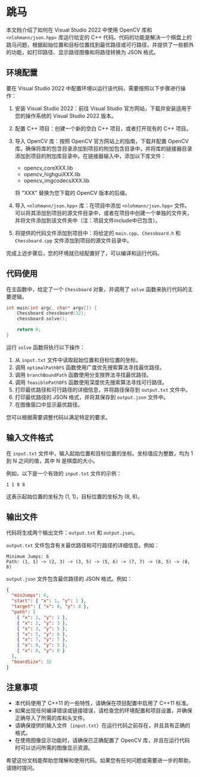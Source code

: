 # 跳马

本文档介绍了如何在 Visual Studio 2022 中使用 OpenCV 库和 `<nlohmann/json.hpp>` 库运行给定的 C++ 代码。代码的功能是解决一个棋盘上的跳马问题，根据起始位置和目标位置找到最优路径或可行路径，并提供了一些额外的功能，如打印路径、显示路径图像和将路径转换为 JSON 格式。

## 环境配置

要在 Visual Studio 2022 中配置环境以运行该代码，需要按照以下步骤进行操作：

1. 安装 Visual Studio 2022：前往 Visual Studio 官方网站，下载并安装适用于您的操作系统的 Visual Studio 2022 版本。

2. 配置 C++ 项目：创建一个新的空白 C++ 项目，或者打开现有的 C++ 项目。

3. 导入 OpenCV 库：按照 OpenCV 官方网站上的指南，下载并配置 OpenCV 库。确保将库的包含目录添加到项目的附加包含目录中，并将库的链接器目录添加到项目的附加库目录中。在链接器输入中，添加以下库文件：

   - opencv_coreXXX.lib
   - opencv_highguiXXX.lib
   - opencv_imgcodecsXXX.lib

   将 "XXX" 替换为您下载的 OpenCV 版本的后缀。

4. 导入 `<nlohmann/json.hpp>` 库：在项目中添加 `<nlohmann/json.hpp>` 文件。可以将其添加到项目的源文件目录中，或者在项目中创建一个单独的文件夹，并将文件添加到该文件夹中（注：项目文件include中已包含）。

5. 将提供的代码文件添加到项目中：将给定的 `main.cpp`、`Chessboard.h` 和 `Chessboard.cpp` 文件添加到项目的源文件目录中。

完成上述步骤后，您的环境就已经配置好了，可以编译和运行代码。

## 代码使用

在主函数中，给定了一个 `Chessboard` 对象，并调用了 `solve` 函数来执行代码的主要逻辑。

```c++
int main(int argc, char* argv[]) {
	Chessboard chessboard(32);
	chessboard.solve();

	return 0;
}
```

运行 `solve` 函数将执行以下操作：

1. 从 `input.txt` 文件中读取起始位置和目标位置的坐标。
2. 调用 `optimalPathBFS` 函数使用广度优先搜索算法寻找最优路径。
3. 调用 `branchBoundPath` 函数使用分支限界法寻找最优路径。
4. 调用 `feasiblePathDFS` 函数使用深度优先搜索算法寻找可行路径。
5. 打印最优路径和可行路径的详细信息，并将路径保存到 `output.txt` 文件中。
6. 打印最优路径的 JSON 格式，并将其保存到 `output.json` 文件中。
7. 在图像窗口中显示最优路径。

您可以根据需要调整代码以满足特定的要求。

## 输入文件格式

在 `input.txt` 文件中，输入起始位置和目标位置的坐标。坐标值应为整数，均为 1 到 N 之间的值，其中 N 是棋盘的大小。

例如，以下是一个有效的 `input.txt` 文件的示例：

```
1 1 8 8
```

这表示起始位置的坐标为 (1, 1)，目标位置的坐标为 (8, 8)。

## 输出文件

代码将生成两个输出文件：`output.txt` 和 `output.json`。

`output.txt` 文件包含有关最优路径和可行路径的详细信息。例如：

```
Minimum Jumps: 6
Path: (1, 1) -> (2, 3) -> (3, 5) -> (5, 6) -> (7, 7) -> (8, 5) -> (8, 8)
```

`output.json` 文件包含最优路径的 JSON 格式。例如：

```json
{
  "minJumps": 6,
  "start": { "x": 1, "y": 1 },
  "target": { "x": 8, "y": 8 },
  "path": [
    { "x": 1, "y": 1 },
    { "x": 2, "y": 3 },
    { "x": 3, "y": 5 },
    { "x": 5, "y": 6 },
    { "x": 7, "y": 7 },
    { "x": 8, "y": 5 },
    { "x": 8, "y": 8 }
  ],
  "boardSize": 32
}
```

## 注意事项

- 本代码使用了 C++11 的一些特性，请确保在项目配置中启用了 C++11 标准。
- 如果出现任何编译错误或链接错误，请检查您的环境配置和项目设置，并确保正确导入了所需的库和头文件。
- 请确保提供的输入文件（`input.txt`）在运行代码之前存在，并且具有正确的格式。
- 在使用图像显示功能时，请确保已正确配置了 OpenCV 库，并且在运行代码时可以访问所需的图像显示资源。

希望这份文档能帮助您理解和使用代码。如果您有任何问题或需要进一步的帮助，请随时提问。